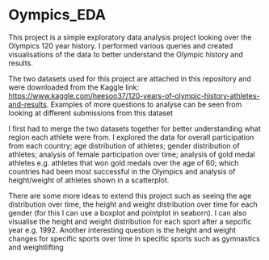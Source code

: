 # Oympics_EDA

This project is a simple exploratory data analysis project looking over the Olympics 120 year history. I performed various queries and created visualisations of the data to better understand the Olympic history and results.

The two datasets used for this project are attached in this repository and were downloaded from the Kaggle link: https://www.kaggle.com/heesoo37/120-years-of-olympic-history-athletes-and-results. Examples of more questions to analyse can be seen from looking at different submissions from this dataset

I first had to merge the two datasets together for better understanding what region each athlete were from. I explored the data for overall participation from each country; age distribution of athletes; gender distribution of athletes; analysis of female participation over time; analysis of gold medal athletes e.g. athletes that won gold medals over the age of 60; which countries had been most successful in the Olympics and analysis of height/weight of athletes shown in a scatterplot.

There are some more ideas to extend this project such as seeing the age distribution over time, the height and weight distribution over time for each gender (for this I can use a boxplot and pointplot in seaborn). I can also visualise the height and weight distribution for each sport after a sepcific year e.g. 1992. Another interesting question is the height and weight changes for specific sports over time in specific sports such as gymnastics and weightlifting
